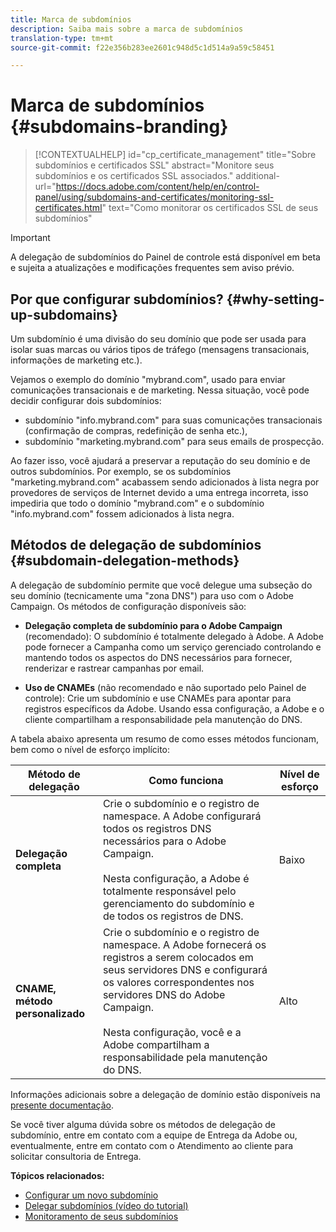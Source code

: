 ```yaml
---
title: Marca de subdomínios
description: Saiba mais sobre a marca de subdomínios
translation-type: tm+mt
source-git-commit: f22e356b283ee2601c948d5c1d514a9a59c58451

---
```



# Marca de subdomínios {#subdomains-branding}

>[!CONTEXTUALHELP]
>id=&quot;cp_certificate_management&quot;
>title=&quot;Sobre subdomínios e certificados SSL&quot;
>abstract=&quot;Monitore seus subdomínios e os certificados SSL associados.&quot;
>additional-url=&quot;https://docs.adobe.com/content/help/en/control-panel/using/subdomains-and-certificates/monitoring-ssl-certificates.html&quot; text=&quot;Como monitorar os certificados SSL de seus subdomínios&quot;

>[!IMPORTANT]
>
>A delegação de subdomínios do Painel de controle está disponível em beta e sujeita a atualizações e modificações frequentes sem aviso prévio.

## Por que configurar subdomínios? {#why-setting-up-subdomains}

Um subdomínio é uma divisão do seu domínio que pode ser usada para isolar suas marcas ou vários tipos de tráfego (mensagens transacionais, informações de marketing etc.).

Vejamos o exemplo do domínio &quot;mybrand.com&quot;, usado para enviar comunicações transacionais e de marketing. Nessa situação, você pode decidir configurar dois subdomínios:

* subdomínio &quot;info.mybrand.com&quot; para suas comunicações transacionais (confirmação de compras, redefinição de senha etc.),
* subdomínio &quot;marketing.mybrand.com&quot; para seus emails de prospecção.

Ao fazer isso, você ajudará a preservar a reputação do seu domínio e de outros subdomínios. Por exemplo, se os subdomínios &quot;marketing.mybrand.com&quot; acabassem sendo adicionados à lista negra por provedores de serviços de Internet devido a uma entrega incorreta, isso impediria que todo o domínio &quot;mybrand.com&quot; e o subdomínio &quot;info.mybrand.com&quot; fossem adicionados à lista negra.

## Métodos de delegação de subdomínios {#subdomain-delegation-methods}

A delegação de subdomínio permite que você delegue uma subseção do seu domínio (tecnicamente uma &quot;zona DNS&quot;) para uso com o Adobe Campaign. Os métodos de configuração disponíveis são:

* **Delegação completa de subdomínio para o Adobe Campaign** (recomendado): O subdomínio é totalmente delegado à Adobe. A Adobe pode fornecer a Campanha como um serviço gerenciado controlando e mantendo todos os aspectos do DNS necessários para fornecer, renderizar e rastrear campanhas por email.

* **Uso de CNAMEs** (não recomendado e não suportado pelo Painel de controle): Crie um subdomínio e use CNAMEs para apontar para registros específicos da Adobe. Usando essa configuração, a Adobe e o cliente compartilham a responsabilidade pela manutenção do DNS.

A tabela abaixo apresenta um resumo de como esses métodos funcionam, bem como o nível de esforço implícito:

| Método de delegação | Como funciona | Nível de esforço |
|---|---|---|
| **Delegação completa** | Crie o subdomínio e o registro de namespace. A Adobe configurará todos os registros DNS necessários para o Adobe Campaign.<br/><br/>Nesta configuração, a Adobe é totalmente responsável pelo gerenciamento do subdomínio e de todos os registros de DNS. | Baixo |
| **CNAME, método personalizado** | Crie o subdomínio e o registro de namespace. A Adobe fornecerá os registros a serem colocados em seus servidores DNS e configurará os valores correspondentes nos servidores DNS do Adobe Campaign.<br/><br/>Nesta configuração, você e a Adobe compartilham a responsabilidade pela manutenção do DNS. | Alto |

Informações adicionais sobre a delegação de domínio estão disponíveis na [presente documentação](https://helpx.adobe.com/campaign/kb/domain-name-delegation.html).

Se você tiver alguma dúvida sobre os métodos de delegação de subdomínio, entre em contato com a equipe de Entrega da Adobe ou, eventualmente, entre em contato com o Atendimento ao cliente para solicitar consultoria de Entrega.

**Tópicos relacionados:**

* [Configurar um novo subdomínio](../../subdomains-certificates/using/setting-up-new-subdomain.md)
* [Delegar subdomínios (vídeo do tutorial)](https://docs.adobe.com/content/help/en/campaign-learn/campaign-standard-tutorials/administrating/control-panel/subdomain-delegation.html)
* [Monitoramento de seus subdomínios](../../subdomains-certificates/using/monitoring-subdomains.md)
